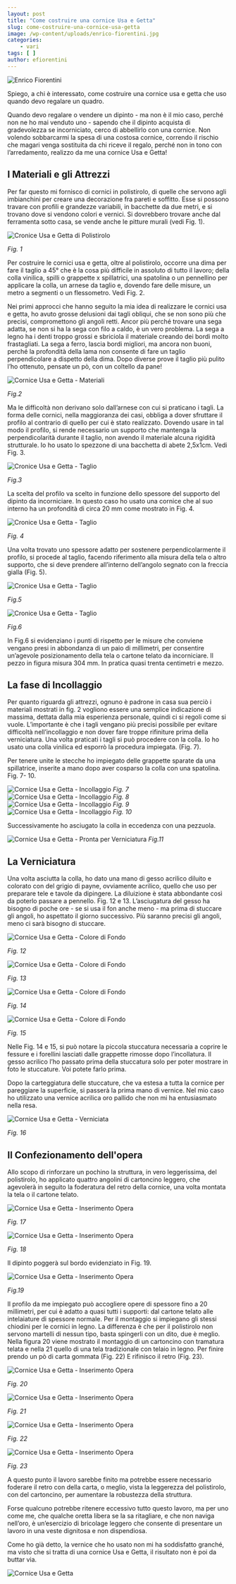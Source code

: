 ```yaml
---
layout: post
title: "Come costruire una cornice Usa e Getta"
slug: come-costruire-una-cornice-usa-getta
image: /wp-content/uploads/enrico-fiorentini.jpg
categories:
    - vari
tags: [ ]
author: efiorentini
---
```


![Enrico Fiorentini](/wp-content/uploads/enrico-fiorentini.jpg "Enrico Fiorentini")

Spiego, a chi è interessato, come costruire una cornice usa e getta che uso quando devo regalare un quadro.

Quando devo regalare o vendere un dipinto - ma non è il mio caso, perché non ne ho mai venduto uno - sapendo che il dipinto acquista di gradevolezza se incorniciato, cerco di abbellirlo con una cornice. Non volendo sobbarcarmi la spesa di una costosa cornice, correndo il rischio che magari venga sostituita da chi riceve il regalo, perché non in tono con l’arredamento, realizzo da me una cornice Usa e Getta!

## I Materiali e gli Attrezzi

Per far questo mi fornisco di cornici in polistirolo, di quelle che servono agli imbianchini per creare una decorazione fra pareti e soffitto. Esse si possono travare con profili e grandezze variabili, in bacchette da due metri, e si trovano dove si vendono colori e vernici. Si dovrebbero trovare anche dal ferramenta sotto casa, se vende anche le pitture murali (vedi Fig. 1).

![Cronice Usa e Getta di Polistirolo](/wp-content/uploads/cornice-usa-getta-polistirolo.jpg "Cronice Usa e Getta di Polistirolo")

_Fig. 1_

Per costruire le cornici usa e getta, oltre al polistirolo, occorre una dima per fare il taglio a 45° che è la cosa più difficile in assoluto di tutto il lavoro; della colla vinilica, spilli o grappette x spillatrici, una spatolina o un pennellino per applicare la colla, un arnese da taglio e, dovendo fare delle misure, un metro a segmenti o un flessometro. Vedi Fig. 2.

Nei primi approcci che hanno seguito la mia idea di realizzare le cornici usa e getta, ho avuto grosse delusioni dai tagli obliqui, che se non sono più che precisi, compromettono gli angoli retti. Ancor più perché trovare una sega adatta, se non si ha la sega con filo a caldo, è un vero problema. La sega a legno ha i denti troppo grossi e sbriciola il materiale creando dei bordi molto frastagliati. La sega a ferro, lascia bordi migliori, ma ancora non buoni, perché la profondità della lama non consente di fare un taglio perpendicolare a dispetto della dima. Dopo diverse prove il taglio più pulito l’ho ottenuto, pensate un pò, con un coltello da pane!

![Cornice Usa e Getta - Materiali](/wp-content/uploads/cornice-usa-getta-materiali.jpg "Cornice Usa e Getta - Materiali")

_Fig.2_

Ma le difficoltà non derivano solo dall’arnese con cui si praticano i tagli. La forma delle cornici, nella maggioranza dei casi, obbliga a dover sfruttare il profilo al contrario di quello per cui è stato realizzato. Dovendo usare in tal modo il profilo, si rende necessario un supporto che mantenga la perpendicolarità durante il taglio, non avendo il materiale alcuna rigidità strutturale. Io ho usato lo spezzone di una bacchetta di abete 2,5x1cm. Vedi Fig. 3.

![Cronice Usa e Getta - Taglio](/wp-content/uploads/cornice-usa-getta-taglio.jpg "Cronice Usa e Getta - Taglio")

_Fig.3_

La scelta del profilo va scelto in funzione dello spessore del supporto del dipinto da incorniciare. In questo caso ho usato una cornice che al suo interno ha un profondità di circa 20 mm come mostrato in Fig. 4.

![Cronice Usa e Getta - Taglio](/wp-content/uploads/cornice-usa-getta-taglio-2.jpg "Cronice Usa e Getta - Taglio")

_Fig. 4_

Una volta trovato uno spessore adatto per sostenere perpendicolarmente il profilo, si procede al taglio, facendo riferimento alla misura della tela o altro supporto, che si deve prendere all’interno dell’angolo segnato con la freccia gialla (Fig. 5).

![Cronice Usa e Getta - Taglio](/wp-content/uploads/cornice-usa-getta-taglio-3.jpg "Cronice Usa e Getta - Taglio")

_Fig.5_

![Cronice Usa e Getta - Taglio](/wp-content/uploads/cornice-usa-getta-taglio-4.jpg "Cronice Usa e Getta - Taglio")

_Fig.6_

In Fig.6 si evidenziano i punti di rispetto per le misure che conviene vengano presi in abbondanza di un paio di millimetri, per consentire un’agevole posizionamento della tela o cartone telato da incorniciare. Il pezzo in figura misura 304 mm. In pratica quasi trenta centimetri e mezzo.

## La fase di Incollaggio

Per quanto riguarda gli attrezzi, ognuno è padrone in casa sua perciò i materiali mostrati in fig. 2 vogliono essere una semplice indicazione di massima, dettata dalla mia esperienza personale, quindi ci si regoli come si vuole. L’importante è che i tagli vengano più precisi possibile per evitare difficoltà nell’incollaggio e non dover fare troppe rifiniture prima della verniciatura. Una volta praticati i tagli si può procedere con la colla. Io ho usato una colla vinilica ed esporrò la procedura impiegata. (Fig. 7).

Per tenere unite le stecche ho impiegato delle grappette sparate da una spillatrice, inserite a mano dopo aver cosparso la colla con una spatolina. Fig. 7- 10.

![Cornice Usa e Getta - Incollaggio](/wp-content/uploads/cornice-usa-getta-incollare.jpg "Cornice Usa e Getta - Incollaggio") _Fig. 7_ ![Cornice Usa e Getta - Incollaggio](/wp-content/uploads/cornice-usa-getta-incollare-2.jpg "Cornice Usa e Getta - Incollaggio") _Fig. 8_ ![Cornice Usa e Getta - Incollaggio](/wp-content/uploads/cornice-usa-getta-incollare-3.jpg "Cornice Usa e Getta - Incollaggio") _Fig. 9_ ![Cornice Usa e Getta - Incollaggio](/wp-content/uploads/cornice-usa-getta-incollare-4.jpg "Cornice Usa e Getta - Incollaggio") _Fig. 10_

Successivamente ho asciugato la colla in eccedenza con una pezzuola.

![Cornice Usa e Getta - Pronta per Verniciatura](/wp-content/uploads/cornice-usa-getta-da-verniciare.jpg "Cornice Usa e Getta - Pronta per Verniciatura") _Fig.11_

## La Verniciatura

Una volta asciutta la colla, ho dato una mano di gesso acrilico diluito e colorato con del grigio di payne, ovviamente acrilico, quello che uso per preparare tele e tavole da dipingere. La diluizione è stata abbondante così da poterlo passare a pennello. Fig. 12 e 13. L’asciugatura del gesso ha bisogno di poche ore - se si usa il fon anche meno - ma prima di stuccare gli angoli, ho aspettato il giorno successivo. Più saranno precisi gli angoli, meno ci sarà bisogno di stuccare.

![Cornice Usa e Getta - Colore di Fondo](/wp-content/uploads/cornice-usa-getta-colore-fondo.jpg "Cornice Usa e Getta - Colore di Fondo")

_Fig. 12_

![Cornice Usa e Getta - Colore di Fondo](/wp-content/uploads/cornice-usa-getta-colore-fondo-2.jpg "Cornice Usa e Getta - Colore di Fondo")

_Fig. 13_

![Cornice Usa e Getta - Colore di Fondo](/wp-content/uploads/cornice-usa-getta-colore-fondo-3.jpg "Cornice Usa e Getta - Colore di Fondo")

_Fig. 14_

![Cornice Usa e Getta - Colore di Fondo](/wp-content/uploads/cornice-usa-getta-colore-fondo-4.jpg "Cornice Usa e Getta - Colore di Fondo")

_Fig. 15_

Nelle Fig. 14 e 15, si può notare la piccola stuccatura necessaria a coprire le fessure e i forellini lasciati dalle grappette rimosse dopo l’incollatura. Il gesso acrilico l’ho passato prima della stuccatura solo per poter mostrare in foto le stuccature. Voi potete farlo prima.

Dopo la carteggiatura delle stuccature, che va estesa a tutta la cornice per pareggiare la superficie, si passerà la prima mano di vernice. Nel mio caso ho utilizzato una vernice acrilica oro pallido che non mi ha entusiasmato nella resa.

![Cornice Usa e Getta - Verniciata](/wp-content/uploads/cornice-usa-getta-dipinta.jpg "Cornice Usa e Getta - Verniciata")

_Fig. 16_

## Il Confezionamento dell'opera

Allo scopo di rinforzare un pochino la struttura, in vero leggerissima, del polistirolo, ho applicato quattro angolini di cartoncino leggero, che agevolerà in seguito la foderatura del retro della cornice, una volta montata la tela o il cartone telato.

![Cornice Usa e Getta - Inserimento Opera](/wp-content/uploads/cornice-usa-getta-inserimento-opera.jpg "Cornice Usa e Getta - Inserimento Opera")

_Fig. 17_

![Cornice Usa e Getta - Inserimento Opera](/wp-content/uploads/cornice-usa-getta-inserimento-opera-2.jpg "Cornice Usa e Getta - Inserimento Opera")

_Fig. 18_

Il dipinto poggerà sul bordo evidenziato in Fig. 19.

![Cornice Usa e Getta - Inserimento Opera](/wp-content/uploads/cornice-usa-getta-inserimento-opera-3.jpg "Cornice Usa e Getta - Inserimento Opera")

_Fig.19_

Il profilo da me impiegato può accogliere opere di spessore fino a 20 millimetri, per cui è adatto a quasi tutti i supporti: dal cartone telato alle intelaiature di spessore normale. Per il montaggio si impiegano gli stessi chiodini per le cornici in legno. La differenza è che per il polistirolo non servono martelli di nessun tipo, basta spingerli con un dito, due è meglio. Nella figura 20 viene mostrato il montaggio di un cartoncino con tramatura telata e nella 21 quello di una tela tradizionale con telaio in legno. Per finire prendo un pò di carta gommata (Fig. 22) E rifinisco il retro (Fig. 23).

![Cornice Usa e Getta - Inserimento Opera](/wp-content/uploads/cornice-usa-getta-inserimento-opera-4.jpg "Cornice Usa e Getta - Inserimento Opera")

_Fig. 20_

![Cornice Usa e Getta - Inserimento Opera](/wp-content/uploads/cornice-usa-getta-inserimento-opera-5.jpg "Cornice Usa e Getta - Inserimento Opera")

_Fig. 21_

![Cornice Usa e Getta - Inserimento Opera](/wp-content/uploads/cornice-usa-getta-inserimento-opera-6.jpg "Cornice Usa e Getta - Inserimento Opera")

_Fig. 22_

![Cornice Usa e Getta - Inserimento Opera](/wp-content/uploads/cornice-usa-getta-inserimento-opera-7.jpg "Cornice Usa e Getta - Inserimento Opera")

_Fig. 23_

A questo punto il lavoro sarebbe finito ma potrebbe essere necessario foderare il retro con della carta, o meglio, vista la leggerezza del polistirolo, con del cartoncino, per aumentare la robustezza della struttura.

Forse qualcuno potrebbe ritenere eccessivo tutto questo lavoro, ma per uno come me, che qualche oretta libera se la sa ritagliare, e che non naviga nell’oro, è un’esercizio di bricolage leggero che consente di presentare un lavoro in una veste dignitosa e non dispendiosa.

Come ho già detto, la vernice che ho usato non mi ha soddisfatto granché, ma visto che si tratta di una cornice Usa e Getta, il risultato non è poi da buttar via.

![Cornice Usa e Getta](/wp-content/uploads/cornice-usa-getta-completa.jpg "Cornice Usa e Getta")
